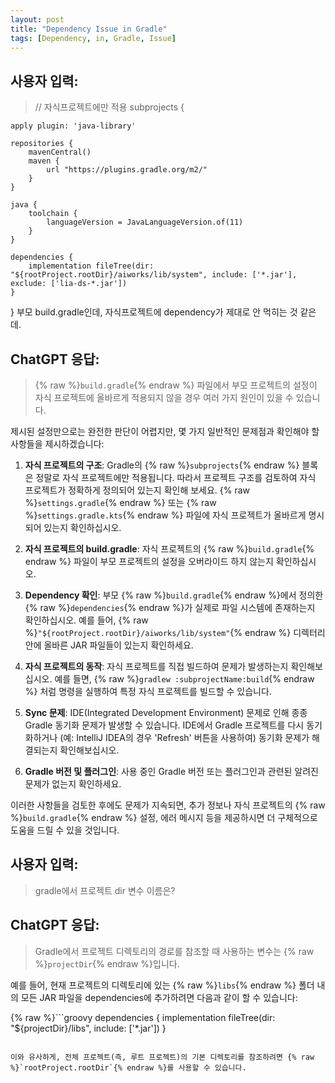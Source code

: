```yaml
---
layout: post
title: "Dependency Issue in Gradle"
tags: [Dependency, in, Gradle, Issue]
---
```


## 사용자 입력:
> // 자식프로젝트에만 적용
subprojects {

    apply plugin: 'java-library'

    repositories {
        mavenCentral()
        maven {
            url "https://plugins.gradle.org/m2/"
        }
    }

    java {
        toolchain {
            languageVersion = JavaLanguageVersion.of(11)
        }
    }

    dependencies {
        implementation fileTree(dir: "${rootProject.rootDir}/aiworks/lib/system", include: ['*.jar'], exclude: ['lia-ds-*.jar'])
    }
}
부모 build.gradle인데, 자식프로젝트에 dependency가 제대로 안 먹히는 것 같은데.

## ChatGPT 응답:
> {% raw %}`build.gradle`{% endraw %} 파일에서 부모 프로젝트의 설정이 자식 프로젝트에 올바르게 적용되지 않을 경우 여러 가지 원인이 있을 수 있습니다. 

제시된 설정만으로는 완전한 판단이 어렵지만, 몇 가지 일반적인 문제점과 확인해야 할 사항들을 제시하겠습니다:

1. **자식 프로젝트의 구조**: Gradle의 {% raw %}`subprojects`{% endraw %} 블록은 정말로 자식 프로젝트에만 적용됩니다. 따라서 프로젝트 구조를 검토하여 자식 프로젝트가 정확하게 정의되어 있는지 확인해 보세요. {% raw %}`settings.gradle`{% endraw %} 또는 {% raw %}`settings.gradle.kts`{% endraw %} 파일에 자식 프로젝트가 올바르게 명시되어 있는지 확인하십시오.

2. **자식 프로젝트의 build.gradle**: 자식 프로젝트의 {% raw %}`build.gradle`{% endraw %} 파일이 부모 프로젝트의 설정을 오버라이드 하지 않는지 확인하십시오.

3. **Dependency 확인**: 부모 {% raw %}`build.gradle`{% endraw %}에서 정의한 {% raw %}`dependencies`{% endraw %}가 실제로 파일 시스템에 존재하는지 확인하십시오. 예를 들어, {% raw %}`"${rootProject.rootDir}/aiworks/lib/system"`{% endraw %} 디렉터리 안에 올바른 JAR 파일들이 있는지 확인하세요.

4. **자식 프로젝트의 동작**: 자식 프로젝트를 직접 빌드하여 문제가 발생하는지 확인해보십시오. 예를 들면, {% raw %}`gradlew :subprojectName:build`{% endraw %} 처럼 명령을 실행하여 특정 자식 프로젝트를 빌드할 수 있습니다.

5. **Sync 문제**: IDE(Integrated Development Environment) 문제로 인해 종종 Gradle 동기화 문제가 발생할 수 있습니다. IDE에서 Gradle 프로젝트를 다시 동기화하거나 (예: IntelliJ IDEA의 경우 'Refresh' 버튼을 사용하여) 동기화 문제가 해결되는지 확인해보십시오.

6. **Gradle 버전 및 플러그인**: 사용 중인 Gradle 버전 또는 플러그인과 관련된 알려진 문제가 없는지 확인하세요.

이러한 사항들을 검토한 후에도 문제가 지속되면, 추가 정보나 자식 프로젝트의 {% raw %}`build.gradle`{% endraw %} 설정, 에러 메시지 등을 제공하시면 더 구체적으로 도움을 드릴 수 있을 것입니다.

## 사용자 입력:
> gradle에서 프로젝트 dir  변수 이름은?

## ChatGPT 응답:
> Gradle에서 프로젝트 디렉토리의 경로를 참조할 때 사용하는 변수는 {% raw %}`projectDir`{% endraw %}입니다.

예를 들어, 현재 프로젝트의 디렉토리에 있는 {% raw %}`libs`{% endraw %} 폴더 내의 모든 JAR 파일을 dependencies에 추가하려면 다음과 같이 할 수 있습니다:

{% raw %}```groovy
dependencies {
    implementation fileTree(dir: "${projectDir}/libs", include: ['*.jar'])
}
```{% endraw %}

이와 유사하게, 전체 프로젝트(즉, 루트 프로젝트)의 기본 디렉토리를 참조하려면 {% raw %}`rootProject.rootDir`{% endraw %}를 사용할 수 있습니다.

